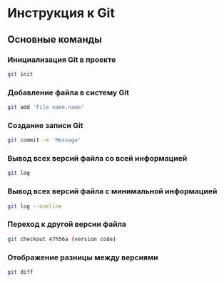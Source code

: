 # Инструкция к Git

## Основные команды

### Инициализация Git в проекте
```sh
git init
```
### Добавление файла в систему Git
```sh
git add 'File name.name' 
```
### Создание записи Git
```sh
git commit -m 'Message'
```
### Вывод всех версий файла со всей информацией
```sh
git log
```
### Вывод всех версий файла с минимальной информацией
```sh
git log --oneline
```
### Переход к другой версии файла
```sh
git checkout 47h56a (version code)
```
### Отображение разницы между версиями
```sh
git diff
```